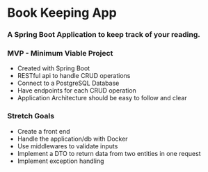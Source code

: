 # Book Keeping App

### A Spring Boot Application to keep track of your reading.


### MVP - Minimum Viable Project

+ Created with Spring Boot 
+ RESTful api to handle CRUD operations
+ Connect to a PostgreSQL Database
+ Have endpoints for each CRUD operation
+ Application Architecture should be easy to follow and clear


### Stretch Goals

+ Create a front end 
+ Handle the application/db with Docker
+ Use middlewares to validate inputs
+ Implement a DTO to return data from two entities in one request
+ Implement exception handling